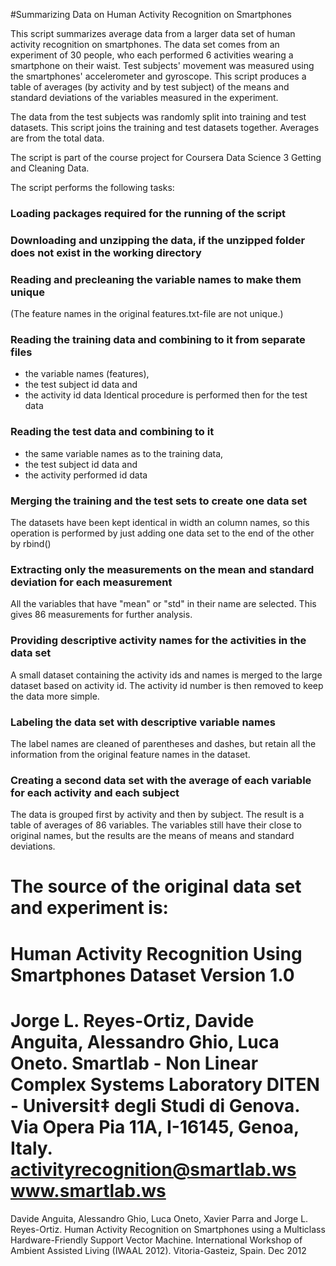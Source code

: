 #Summarizing Data on Human Activity Recognition on Smartphones

This script summarizes average data from a larger data set of human activity recognition on smartphones. The data set comes from an experiment of 30 people, who each performed 6 activities wearing a smartphone on their waist. Test subjects' movement was measured using the smartphones' accelerometer and gyroscope. This script produces a table of averages (by activity and by test subject) of the means and standard deviations of the variables measured in the experiment.

The data from the test subjects was randomly split into training and test datasets. This script joins the training and test datasets together. Averages are from the total data. 

The script is part of the course project for Coursera Data Science 3 Getting and Cleaning Data.

The script performs the following tasks:
### Loading packages required for the running of the script
### Downloading and unzipping the data, if the unzipped folder does not exist in the working directory
### Reading and precleaning the variable names to make them unique
(The feature names in the original features.txt-file are not unique.)
### Reading the training data and combining to it from separate files
* the variable names (features), 
* the test subject id data and 
* the activity id data
Identical procedure is performed then for the test data
### Reading the test data and combining to it 
* the same variable names as to the training data, 
* the test subject id data and 
* the activity performed id data
### Merging the training and the test sets to create one data set
The datasets have been kept identical in width an column names, so this operation is performed by just adding one data set to the end of the other by rbind()
### Extracting only the measurements on the mean and standard deviation for each measurement
All the variables that have "mean" or "std" in their name are selected. 
This gives 86 measurements for further analysis. 
### Providing descriptive activity names for the activities in the data set
A small dataset containing the activity ids and names is merged to the large dataset based on activity id. The activity id number is then removed to keep the data more simple.
### Labeling the data set with descriptive variable names
The label names are cleaned of parentheses and dashes, but retain all the information from the original feature names in the dataset.
### Creating a second data set with the average of each variable for each activity and each subject
The data is grouped first by activity and then by subject. The result is a table of averages of 86 variables. The variables still have their close to original names, but the results are the means of means and standard deviations.


The source of the original data set and experiment is:
==================================================================
Human Activity Recognition Using Smartphones Dataset
Version 1.0
==================================================================
Jorge L. Reyes-Ortiz, Davide Anguita, Alessandro Ghio, Luca Oneto.
Smartlab - Non Linear Complex Systems Laboratory
DITEN - Universit‡ degli Studi di Genova.
Via Opera Pia 11A, I-16145, Genoa, Italy.
activityrecognition@smartlab.ws
www.smartlab.ws
==================================================================
Davide Anguita, Alessandro Ghio, Luca Oneto, Xavier Parra and Jorge L. Reyes-Ortiz. Human Activity Recognition on Smartphones using a Multiclass Hardware-Friendly Support Vector Machine. International Workshop of Ambient Assisted Living (IWAAL 2012). Vitoria-Gasteiz, Spain. Dec 2012


